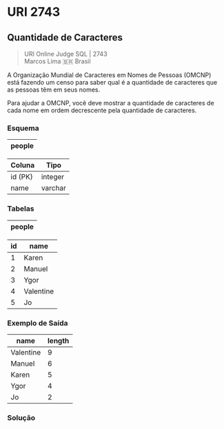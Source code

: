 # URI 2743

## Quantidade de Caracteres

>URI Online Judge SQL | 2743  
>Marcos Lima :brazil: Brasil  

A Organização Mundial de Caracteres em Nomes de Pessoas (OMCNP) está fazendo um censo para saber qual é a quantidade de caracteres que as pessoas têm em seus nomes.  

Para ajudar a OMCNP, você deve mostrar a quantidade de caracteres de cada nome em ordem decrescente pela quantidade de caracteres.  

### Esquema

| people |
| ------ |

| Coluna  | Tipo    |
| ------- | ------- |
| id (PK) | integer |
| name    | varchar |

### Tabelas

| people |
| ------ |

| id  | name      |
| --- | --------- |
| 1   | Karen     |
| 2   | Manuel    |
| 3   | Ygor      |
| 4   | Valentine |
| 5   | Jo        |

### Exemplo de Saída

| name      | length |
| --------- | ------ |
| Valentine | 9      |
| Manuel    | 6      |
| Karen     | 5      |
| Ygor      | 4      |
| Jo        | 2      |

### Solução

```"
```

